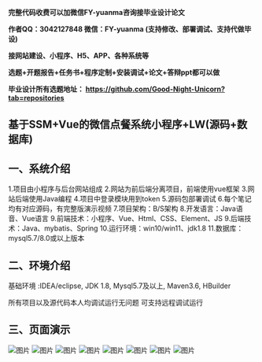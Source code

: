 
**完整代码收费可以加微信FY-yuanma咨询接毕业设计论文**

**作者QQ：3042127848 微信：FY-yuanma (支持修改、部署调试、支持代做毕设)**

**接网站建设、小程序、H5、APP、各种系统等**

**选题+开题报告+任务书+程序定制+安装调试+论文+答辩ppt都可以做**

**毕业设计所有选题地址： https://github.com/Good-Night-Unicorn?tab=repositories**

## 基于SSM+Vue的微信点餐系统小程序+LW(源码+数据库)

## 一、系统介绍
1.项目由小程序与后台网站组成
2.网站为前后端分离项目，前端使用vue框架
3.网站后端使用Java编程
4.项目中登录模块用到token
5.源码包部署调试
6.每个笔记均有对应源码，有完整版演示视频
7.项目架构：B/S架构
8.开发语言：Java语音、Vue语言
9.前端技术：小程序、Vue、Html、CSS、Element、JS
9.后端技术：Java、mybatis、Spring
10.运行环境：win10/win11、jdk1.8
11.数据库：mysql5.7/8.0或以上版本


## 二、环境介绍

基础环境 :IDEA/eclipse, JDK 1.8, Mysql5.7及以上, Maven3.6, HBuilder

所有项目以及源代码本人均调试运行无问题 可支持远程调试运行

## 三、页面演示
![图片](https://github.com/user-attachments/assets/0baa24e9-4889-4a82-9718-43442473c229)
![图片](https://github.com/user-attachments/assets/fceec962-e996-4892-868e-53916d7c7278)
![图片](https://github.com/user-attachments/assets/679226b2-b8eb-43e2-915e-ffb8b4e08875)
![图片](https://github.com/user-attachments/assets/2529e6f1-725b-45b4-8ba1-c44dff9a47ca)
![图片](https://github.com/user-attachments/assets/38dec201-d523-43b7-91fe-fb976f6490ed)
![图片](https://github.com/user-attachments/assets/f09840bd-58f1-4592-84ff-f56af3e39589)
![图片](https://github.com/user-attachments/assets/f4f26bd2-a1c5-4e7c-8ee8-346adc6088f5)
![图片](https://github.com/user-attachments/assets/7adaad2d-12bd-411d-968b-7d2ee39f88c8)
